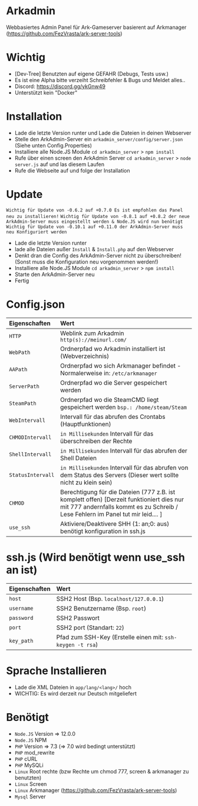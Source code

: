 # Arkadmin 

Webbasiertes Admin Panel für Ark-Gameserver basierent auf Arkmanager (https://github.com/FezVrasta/ark-server-tools)

# Wichtig

- [Dev-Tree] Benutzten auf eigene GEFAHR (Debugs, Tests usw.)
- Es ist eine Alpha bitte verzeiht Schreibfehler & Bugs und Meldet alles..
- Discord: https://discord.gg/ykGnw49
- Unterstützt kein "Docker"

# Installation

- Lade die letzte Version runter und Lade die Dateien in deinen Webserver
- Stelle den ArkAdmin-Server ein `arkadmin_server/config/server.json` (Siehe unten Config.Properties)
- Installiere alle Node.JS Module `cd arkadmin_server` > `npm install`
- Rufe über einen screen den ArkAdmin Server `cd arkadmin_server` > `node server.js` auf und las diesem Laufen
- Rufe die Webseite auf und folge der Installation

# Update

`Wichtig für Update von -0.6.2 auf +0.7.0 Es ist empfohlen das Panel neu zu installieren!`
`Wichtig für Update von -0.8.1 auf +0.8.2 der neue ArkAdmin-Server muss eingestellt werden & Node.JS wird nun benötigt`
`Wichtig für Update von -0.10.1 auf +0.11.0 der ArkAdmin-Server muss neu Konfiguriert werden`

- Lade die letzte Version runter
- lade alle Dateien außer `Install` & `Install.php` auf den Webserver
- Denkt dran die Config des ArkAdmin-Server nicht zu überschreiben! (Sonst muss die Konfiguration neu vorgenommen werden!)
- Installiere alle Node.JS Module `cd arkadmin_server` > `npm install`
- Starte den ArkAdmin-Server neu
- Fertig

# Config.json

| Eigenschaften | Wert | 
| :--- | :--- |
| `HTTP` | Weblink zum Arkadmin `http(s)://meinurl.com/` |
| `WebPath` | Ordnerpfad wo Arkadmin installiert ist (Webverzeichnis) |
| `AAPath` | Ordnerpfad wo sich Arkmanager befindet - Normalerweise in: `/etc/arkmanager`  |
| `ServerPath` | Ordnerpfad wo die Server gespeichert werden |
| `SteamPath` | Ordnerpfad wo die SteamCMD liegt gespeichert werden `bsp.: /home/steam/Steam` |
| `WebIntervall` | Intervall für das abrufen des Crontabs (Hauptfunktionen) |
| `CHMODIntervall` | `in Millisekunden` Intervall für das überschreiben der Rechte |
| `ShellIntervall` | `in Millisekunden` Intervall für das abrufen der Shell Dateien |
| `StatusIntervall` | `in Millisekunden` Intervall für das abrufen von dem Status des Servers (Dieser wert sollte nicht zu klein sein) |
| `CHMOD` | Berechtigung für die Dateien (777 z.B. ist komplett offen) [Derzeit funktioniert dies nur mit 777 andernfalls kommt es zu Schreib / Lese Fehlern im Panel tut mir leid.... ] |
| `use_ssh` | Aktiviere/Deaktivere SHH (1: an;0: aus) benötigt konfiguration in ssh.js |

# ssh.js (Wird benötigt wenn use_ssh an ist)

| Eigenschaften | Wert | 
| :--- | :--- |
| `host` | SSH2 Host (Bsp. `localhost/127.0.0.1`) |
| `username` | SSH2 Benutzername (Bsp. `root`) |
| `password` | SSH2 Passwort  |
| `port` | SSH2 port (Standart: `22`) |
| `key_path` | Pfad zum SSH-Key (Erstelle einen mit: `ssh-keygen -t rsa`) |

# Sprache Installieren

- Lade die XML Dateien in `app/lang/<lang>/` hoch 
- WICHTIG: Es wird derzeit nur Deutsch mitgeliefert 

# Benötigt

- `Node.JS` Version => 12.0.0
- `Node.JS` NPM
- `PHP` Version => 7.3 (=> 7.0 wird bedingt unterstützt)
- `PHP` mod_rewrite
- `PHP` cURL
- `PHP` MySQLi
- `Linux` Root rechte (bzw Rechte um chmod 777, screen & arkmanager zu benutzten)
- `Linux` Screen
- `Linux` Arkmanager (https://github.com/FezVrasta/ark-server-tools)
- `Mysql` Server
